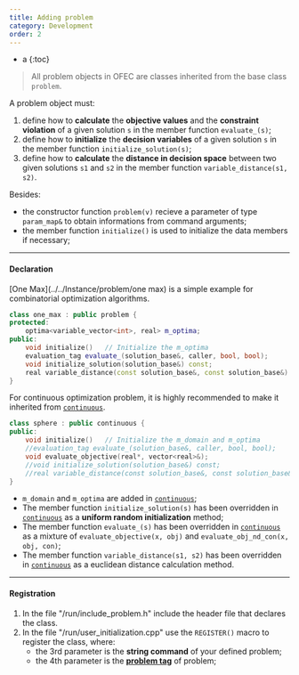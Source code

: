 ```yaml
---
title: Adding problem
category: Development
order: 2
---
```

- a
{:toc}

>All problem objects in OFEC are classes inherited from the base class `problem`.

A problem object must:
1. define how to **calculate** the **objective values** and the **constraint violation** of a given solution `s` in the member function `evaluate_(s)`;
1. define how to **initialize** the **decision variables** of a given solution `s` in the member function `initialize_solution(s)`;
1. define how to **calculate** the **distance in decision space** between two given solutions `s1` and `s2` in the member function `variable_distance(s1, s2)`.

Besides:
- the constructor function `problem(v)` recieve a parameter of type `param_map&` to obtain informations from command arguments;
- the member function `initialize()` is used to initialize the data members if necessary;

---

#### Declaration

[One Max](../../Instance/problem/one max) is a simple example for combinatorial optimization algorithms.

```c++
class one_max : public problem {
protected:
    optima<variable_vector<int>, real> m_optima;
public:
    void initialize()   // Initialize the m_optima
    evaluation_tag evaluate_(solution_base&, caller, bool, bool);
    void initialize_solution(solution_base&) const;
    real variable_distance(const solution_base&, const solution_base&) const;
}
```

For continuous optimization problem, it is highly recommended to make it inherited from [`continuous`](../../Core/problem/continuous).

```c++
class sphere : public continuous {
public:
    void initialize()   // Initialize the m_domain and m_optima
    //evaluation_tag evaluate_(solution_base&, caller, bool, bool);
    void evaluate_objective(real*, vector<real>&);
    //void initialize_solution(solution_base&) const;
    //real variable_distance(const solution_base&, const solution_base&) const;
}
```
- `m_domain` and `m_optima` are added in [`continuous`](../../Core/problem/continuous);
- The member function `initialize_solution(s)` has been overridden in [`continuous`](../../Core/problem/continuous) as a **uniform random initialization** method;
- The member function `evaluate_(s)` has been overridden in [`continuous`](../../Core/problem/continuous) as a mixture of `evaluate_objective(x, obj)` and `evaluate_obj_nd_con(x, obj, con)`;
- The member function `variable_distance(s1, s2)` has been overridden in [`continuous`](../../Core/problem/continuous) as a euclidean distance calculation method.

---

#### Registration

1. In the file "/run/include_problem.h" include the header file that declares the class.
2. In the file "/run/user_initialization.cpp" use the `REGISTER()` macro to register the class, where:
	- the 3rd parameter is the **string command** of your defined problem;
	- the 4th parameter is the [**problem tag**](../../Core/definition/#problem-tags) of problem;